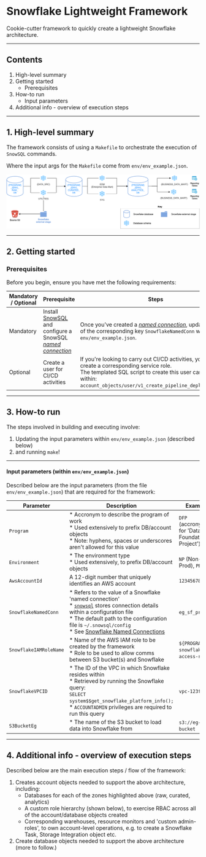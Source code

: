 # Snowflake Lightweight Framework

Cookie-cutter framework to quickly create a lightweight Snowflake architecture.

---

## Contents

1. High-level summary
2. Getting started
    * Prerequisites
3. How-to run
    * Input parameters
4. Additional info - overview of execution steps

---

## 1. High-level summary

The framework consists of using a `Makefile` to orchestrate the execution of `SnowSQL` commands.

Where the input args for the `Makefile` come from `env/env_example.json`.

![image info](pictures/snowflake-framework-architecture.png)

---

## 2. Getting started

### Prerequisites

Before you begin, ensure you have met the following requirements:

| Mandatory / Optional | Prerequisite | Steps |
| -------| -----------| ------------------|
| Mandatory | Install [SnowSQL](https://docs.snowflake.com/en/user-guide/snowsql.html) and configure a SnowSQL [*named connection*](https://docs.snowflake.com/en/user-guide/snowsql-start.html#using-named-connections) | Once you've created a [*named connection*](https://docs.snowflake.com/en/user-guide/snowsql-start.html#using-named-connections), update the value of the corresponding key `SnowflakeNamedConn` within `env/env_example.json`. |
| Optional | Create a user for CI/CD activities | If you're looking to carry out CI/CD activities, you'll need to create a corresponding service role.<br/>The templated SQL script to create this user can be found within:<br/>`account_objects/user/v1_create_pipeline_deploy_user.sql` |

---

## 3. How-to run

The steps involved in building and executing involve:

1) Updating the input parameters within `env/env_example.json` (described below)
2) and running `make`!

---

#### Input parameters (within `env/env_example.json`)

Described below are the input parameters (from the file `env/env_example.json`) that are required for the framework:

| Parameter | Description | Example | Mandatory |
|---|---|---|---|
| `Program` | * Accronym to describe the program of work<br/>* Used extensively to prefix DB/account objects<br/>* Note: hyphens, spaces or underscores aren't allowed for this value | `DFP` <br/>(accronym for 'Data Foundations Project') | Yes  |
| `Environment` | * The environment type<br/>* Used extensively, to prefix DB/account objects | `NP` (Non-Prod), `PROD` | Yes |
| `AwsAccountId` | A 12-digit number that uniquely identifies an AWS account | `123456789012` | Yes |
| `SnowflakeNamedConn` | * Refers to the value of a Snowflake 'named connection'<br/>* [`snowsql`](https://docs.snowflake.com/en/user-guide/snowsql.html) stores connection details within a configuration file<br/>* The default path to the configuration file is `~/.snowsql/config`<br/>* See [Snowflake Named Connections](https://docs.snowflake.com/en/user-guide/snowsql-start.html#using-named-connections) | `eg_sf_profile` | Yes |
| `SnowflakeIAMRoleName` | * Name of the AWS IAM role to be created by the framework<br/>* Role to be used to allow comms between S3 bucket(s) and Snowflake | `${PROGRAM}-snowflake-access-role` | Yes |
| `SnowflakeVPCID` | * The ID of the VPC in which Snowflake resides within<br/>* Retrieved by running the Snowflake query:<br/>`SELECT system$$get_snowflake_platform_info();`<br/>* `ACCOUNTADMIN` privileges are required to run this query | `vpc-123f12e1` | Yes |
| `S3BucketEg` | * The name of the S3 bucket to load data into Snowflake from | `s3://eg-s3-bucket` | Yes |

---

## 4. Additional info - overview of execution steps

Described below are the main execution steps / flow of the framework:

1) Creates account objects needed to support the above architecture, including:
    * Databases for each of the zones highlighted above (raw, curated, analytics)
    * A custom role hierarchy (shown below), to exercise RBAC across all of the account/database objects created
    * Corresponding warehouses, resource monitors and 'custom admin-roles', to own account-level operations, e.g. to create a Snowflake Task, Storage Integration object etc.
2) Create database objects needed to support the above architecture (more to follow.)
